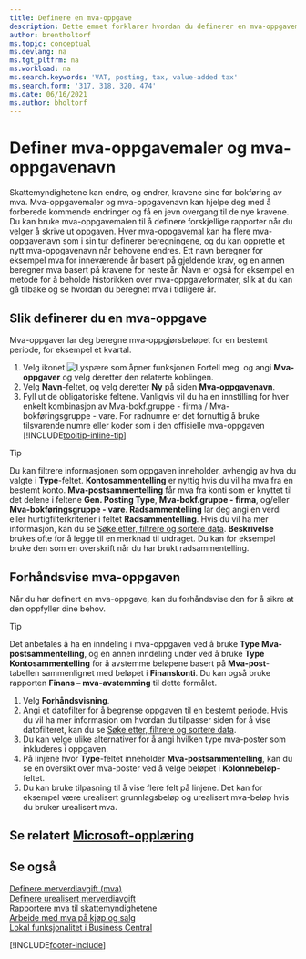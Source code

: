 ```yaml
---
title: Definere en mva-oppgave
description: Dette emnet forklarer hvordan du definerer en mva-oppgavemal og mva-oppgavenavn for å oppfylle krav fra skattemyndighetene.
author: brentholtorf
ms.topic: conceptual
ms.devlang: na
ms.tgt_pltfrm: na
ms.workload: na
ms.search.keywords: 'VAT, posting, tax, value-added tax'
ms.search.form: '317, 318, 320, 474'
ms.date: 06/16/2021
ms.author: bholtorf
---
```

# Definer mva-oppgavemaler og mva-oppgavenavn

Skattemyndighetene kan endre, og endrer, kravene sine for bokføring av mva. Mva-oppgavemaler og mva-oppgavenavn kan hjelpe deg med å forberede kommende endringer og få en jevn overgang til de nye kravene. Du kan bruke mva-oppgavemalen til å definere forskjellige rapporter når du velger å skrive ut oppgaven. Hver mva-oppgavemal kan ha flere mva-oppgavenavn som i sin tur definerer beregningene, og du kan opprette et nytt mva-oppgavenavn når behovene endres. Ett navn beregner for eksempel mva for inneværende år basert på gjeldende krav, og en annen beregner mva basert på kravene for neste år. Navn er også for eksempel en metode for å beholde historikken over mva-oppgaveformater, slik at du kan gå tilbake og se hvordan du beregnet mva i tidligere år.

## Slik definerer du en mva-oppgave

Mva-oppgaver lar deg beregne mva-oppgjørsbeløpet for en bestemt periode, for eksempel et kvartal.

1. Velg ikonet ![Lyspære som åpner funksjonen Fortell meg.](media/ui-search/search_small.png "Fortell hva du vil gjøre") og angi **Mva-oppgaver** og velg deretter den relaterte koblingen.  
2. Velg **Navn**-feltet, og velg deretter **Ny** på siden **Mva-oppgavenavn**.
3. Fyll ut de obligatoriske feltene. Vanligvis vil du ha en innstilling for hver enkelt kombinasjon av Mva-bokf.gruppe - firma / Mva-bokføringsgruppe - vare. For radnumre er det fornuftig å bruke tilsvarende numre eller koder som i den offisielle mva-oppgaven [!INCLUDE[tooltip-inline-tip](includes/tooltip-inline-tip_md.md)]  

> [!Tip]
> Du kan filtrere informasjonen som oppgaven inneholder, avhengig av hva du valgte i **Type**-feltet. **Kontosammentelling** er nyttig hvis du vil ha mva fra en bestemt konto.
**Mva-postsammentelling** får mva fra konti som er knyttet til det delene i feltene **Gen. Posting Type**, **Mva-bokf.gruppe - firma**, og/eller **Mva-bokføringsgruppe - vare**. **Radsammentelling** lar deg angi en verdi eller hurtigfilterkriterier i feltet **Radsammentelling**. Hvis du vil ha mer informasjon, kan du se [Søke etter, filtrere og sortere data](ui-enter-criteria-filters.md). **Beskrivelse** brukes ofte for å legge til en merknad til utdraget. Du kan for eksempel bruke den som en overskrift når du har brukt radsammentelling.

## Forhåndsvise mva-oppgaven

Når du har definert en mva-oppgave, kan du forhåndsvise den for å sikre at den oppfyller dine behov.
> [!Tip]
> Det anbefales å ha en inndeling i mva-oppgaven ved å bruke **Type** **Mva-postsammentelling**, og en annen inndeling under ved å bruke **Type** **Kontosammentelling** for å avstemme beløpene basert på **Mva-post**-tabellen sammenlignet med beløpet i **Finanskonti**. Du kan også bruke rapporten **Finans – mva-avstemming** til dette formålet.

1. Velg **Forhåndsvisning**.
2. Angi et datofilter for å begrense oppgaven til en bestemt periode. Hvis du vil ha mer informasjon om hvordan du tilpasser siden for å vise datofilteret, kan du se [Søke etter, filtrere og sortere data](ui-enter-criteria-filters.md).
3. Du kan velge ulike alternativer for å angi hvilken type mva-poster som inkluderes i oppgaven.
4. På linjene hvor **Type**-feltet inneholder **Mva-postsammentelling**, kan du se en oversikt over mva-poster ved å velge beløpet i **Kolonnebeløp**-feltet.
5. Du kan bruke tilpasning til å vise flere felt på linjene. Det kan for eksempel være urealisert grunnlagsbeløp og urealisert mva-beløp hvis du bruker urealisert mva.

## Se relatert [Microsoft-opplæring](/training/paths/process-vat-dynamics-365-business-central/)

## Se også

[Definere merverdiavgift (mva)](finance-setup-vat.md)  
[Definere urealisert merverdiavgift](finance-setup-unrealized-vat.md)  
[Rapportere mva til skattemyndighetene](finance-how-report-vat.md)  
[Arbeide med mva på kjøp og salg](finance-work-with-vat.md)  
[Lokal funksjonalitet i Business Central](about-localization.md)


[!INCLUDE[footer-include](includes/footer-banner.md)]
